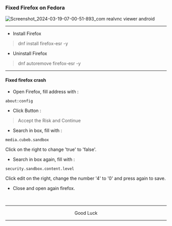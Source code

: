 ### Fixed Firefox on Fedora
![Screenshot_2024-03-19-07-00-51-893_com realvnc viewer android](https://github.com/wahasa/Fedora/assets/69626847/8e951f34-2a72-40f2-b5da-bc143ec4b178)

---
* Install Firefox
> dnf install firefox-esr -y

* Uninstall Firefox
> dnf autoremove firefox-esr -y

---
#### Fixed firefox crash

* Open Firefox, fill address with :
```
about:config
```

* Click Button :
> Accept the Risk and Continue

* Search in box, fill with :
```
media.cubeb.sandbox
```

Click on the right to change 'true' to 'false'.

* Search in box again, fill with :
```
security.sandbox.content.level
```

Click edit on the right, change the number '4' to '0' and press again to save.

* Close and open again firefox.
</br>

---
<p align="center">Good Luck</p>

---

